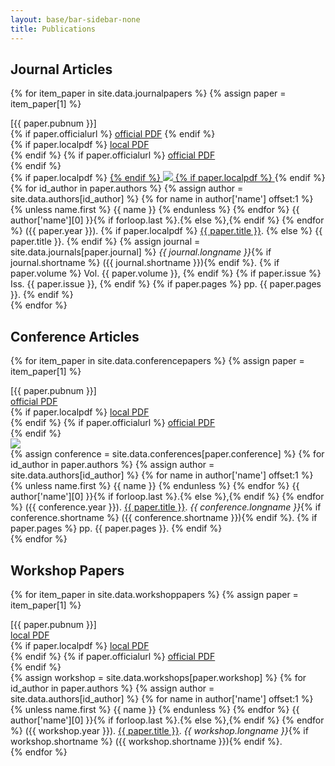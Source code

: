 ```yaml
---
layout: base/bar-sidebar-none
title: Publications
---
```


## Journal Articles
{% for item_paper in site.data.journalpapers %}
  {% assign paper = item_paper[1] %}
  <div class="row">
    <div class="publicationheader">
      <div class="col-md-12">
        <div class="row">
          <div class="col-xs-4">
            [{{ paper.pubnum }}]
          </div>
          <div class="col-xs-4 pull-right text-right hidden-md hidden-lg">
            {% if paper.officialurl %}
              <a href="{{ paper.officialurl }}">official&nbsp;PDF</a>
            {% endif %}
          </div>
        </div>
      </div>
    </div>
  </div>
  <div class="row">
    <div class="publicationcontent">
      <div class="publicationlinks hidden-xs hidden-sm">
          {% if paper.localpdf %}
            <a href="{{ site.baseurl }}/publications/{{ paper.localpdf }}">local&nbsp;PDF</a>
            <br>
          {% endif %}
          {% if paper.officialurl %}
            <a href="{{ paper.officialurl }}">official&nbsp;PDF</a>
            <br>
          {% endif %}
          &nbsp;
      </div>
      <div class="publicationimage">
        {% if paper.localpdf %}
          <a href="{{ site.baseurl }}/publications/{{ paper.localpdf }}">
        {% endif %}
        <img src="{{ site.baseurl }}/publications/{{ paper.localthumb }}">
        {% if paper.localpdf %}
          </a>
        {% endif %}
      </div>
      <div class="publicationcitation">
          {% for id_author in paper.authors %}
            {% assign author = site.data.authors[id_author] %}
              {% for name in author['name'] offset:1 %}
                {% unless name.first %}
                  {{ name }}
                {% endunless %}
              {% endfor %}
            {{ author['name'][0] }}{% if forloop.last %}.{% else %},{% endif %}
          {% endfor %}
          ({{ paper.year }}).
          {% if paper.localpdf %}
            <a href="{{ site.baseurl }}/publications/{{ paper.localpdf }}">{{ paper.title }}</a>.
          {% else %}
            {{ paper.title }}.
          {% endif %}
          {% assign journal = site.data.journals[paper.journal] %}
          <i>{{ journal.longname }}</i>{% if journal.shortname %} ({{ journal.shortname }}){% endif %}.
          {% if paper.volume %}
            Vol.&nbsp;{{ paper.volume }},
          {% endif %}
          {% if paper.issue %}
            Iss.&nbsp;{{ paper.issue }},
          {% endif %}
          {% if paper.pages %}
            pp.&nbsp;{{ paper.pages }}.
          {% endif %}
      </div>
    </div>
  </div>
{% endfor %}

## Conference Articles
{% for item_paper in site.data.conferencepapers %}
  {% assign paper = item_paper[1] %}
  <div class="row">
    <div class="publicationheader">
      <div class="col-md-12">
        <div class="row">
            <div class="col-xs-4">
        [{{ paper.pubnum }}]
            </div>
            <div class="col-xs-4 pull-right text-right hidden-md hidden-lg">
                <a href="{{ paper.officialurl }}">official&nbsp;PDF</a>
            </div>
        </div>
      </div>
    </div>
  </div>
  <div class="row">
    <div class="publicationcontent">
      <div class="publicationlinks hidden-xs hidden-sm">
          {% if paper.localpdf %}
            <a href="{{ site.baseurl }}/publications/{{ paper.localpdf }}">local&nbsp;PDF</a>
            <br>
          {% endif %}
          {% if paper.officialurl %}
            <a href="{{ paper.officialurl }}">official&nbsp;PDF</a>
            <br>
          {% endif %}
      </div>
      <div class="publicationimage">
        <a href="{{ site.baseurl }}/publications/{{ paper.localpdf }}">
          <img src="{{ site.baseurl }}/publications/{{ paper.localthumb }}">
        </a>
      </div>
      <div class="publicationcitation">
          {% assign conference = site.data.conferences[paper.conference] %}
          {% for id_author in paper.authors %}
            {% assign author = site.data.authors[id_author] %}
              {% for name in author['name'] offset:1 %}
                {% unless name.first %}
                  {{ name }}
                {% endunless %}
              {% endfor %}
            {{ author['name'][0] }}{% if forloop.last %}.{% else %},{% endif %}
          {% endfor %}
          ({{ conference.year }}).
          <a href="{{ site.baseurl }}/publications/{{ paper.localpdf }}">{{ paper.title }}</a>.
          <i>{{ conference.longname }}</i>{% if conference.shortname %} <span class="text-nowrap">({{ conference.shortname }})</span>{% endif %}.
          {% if paper.pages %}
          <span class="text-nowrap">pp.&nbsp;{{ paper.pages }}</span>.
          {% endif %}
      </div>
    </div>
  </div>
{% endfor %}

## Workshop Papers
{% for item_paper in site.data.workshoppapers %}
  {% assign paper = item_paper[1] %}
  <div class="row">
    <div class="publicationheader">
      <div class="col-md-12">
        <div class="row">
            <div class="col-xs-4">
        [{{ paper.pubnum }}]
            </div>
            <div class="col-xs-4 pull-right text-right hidden-md hidden-lg">
                <a href="{{ site.baseurl }}/publications/{{ paper.localpdf }}">local&nbsp;PDF</a>
            </div>
        </div>
      </div>
    </div>
  </div>
  <div class="row">
    <div class="publicationcontent">
      <div class="publicationlinks hidden-xs hidden-sm">
          {% if paper.localpdf %}
            <a href="{{ site.baseurl }}/publications/{{ paper.localpdf }}">local&nbsp;PDF</a>
            <br>
          {% endif %}
          {% if paper.officialurl %}
            <a href="{{ paper.officialurl }}">official&nbsp;PDF</a>
            <br>
          {% endif %}
      </div>
      <div class="publicationworkshopcitation">
          {% assign workshop = site.data.workshops[paper.workshop] %}
          {% for id_author in paper.authors %}
            {% assign author = site.data.authors[id_author] %}
              {% for name in author['name'] offset:1 %}
                {% unless name.first %}
                  {{ name }}
                {% endunless %}
              {% endfor %}
            {{ author['name'][0] }}{% if forloop.last %}.{% else %},{% endif %}
          {% endfor %}
          ({{ workshop.year }}).
          <a href="{{ site.baseurl }}/publications/{{ paper.localpdf }}">{{ paper.title }}</a>.
          <i>{{ workshop.longname }}</i>{% if workshop.shortname %} <span class="text-nowrap">({{ workshop.shortname }})</span>{% endif %}.
      </div>
    </div>
  </div>
{% endfor %}
